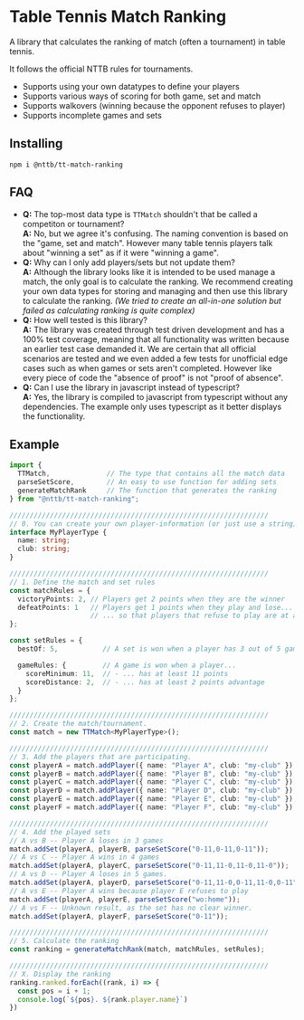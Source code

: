 # Table Tennis Match Ranking

A library that calculates the ranking of match (often a tournament) in table tennis.

It follows the official NTTB rules for tournaments.

- Supports using your own datatypes to define your players
- Supports various ways of scoring for both game, set and match
- Supports walkovers (winning because the opponent refuses to player)
- Supports incomplete games and sets

## Installing

```shell
npm i @nttb/tt-match-ranking
```

## FAQ

- **Q:** The top-most data type is `TTMatch` shouldn't that be called a competiton or tournament?  
  **A:** No, but we agree it's confusing. The naming convention is based on the "game, set and match". However many table tennis players talk about "winning a set" as if it were "winning a game".
- **Q:** Why can I only add players/sets but not update them?  
  **A:** Although the library looks like it is intended to be used manage a match, the only goal is to calculate the ranking. We recommend creating your own data types for storing and managing and then use this library to calculate the ranking. _(We tried to create an all-in-one solution but failed as calculating ranking is quite complex)_
- **Q:** How well tested is this library?  
  **A:** The library was created through test driven development and has a 100% test coverage, meaning that all functionality was written because an earlier test case demanded it. We are certain that all official scenarios are tested and we even added a few tests for unofficial edge cases such as when games or sets aren't completed. However like every piece of code the "absence of proof" is not "proof of absence".
- **Q:** Can I use the library in javascript instead of typescript?  
  **A:** Yes, the library is compiled to javascript from typescript without any dependencies. The example only uses typescript as it better displays the functionality.

## Example

```ts
import { 
  TTMatch,              // The type that contains all the match data
  parseSetScore,        // An easy to use function for adding sets
  generateMatchRank     // The function that generates the ranking
} from "@nttb/tt-match-ranking";

////////////////////////////////////////////////////////////////
// 0. You can create your own player-information (or just use a string).
interface MyPlayerType {
  name: string;
  club: string;
}

////////////////////////////////////////////////////////////////
// 1. Define the match and set rules
const matchRules = {
  victoryPoints: 2, // Players get 2 points when they are the winner
  defeatPoints: 1   // Players get 1 points when they play and lose...
                    // ... so that players that refuse to play are at a bigger disadvantage. 
};

const setRules = {
  bestOf: 5,           // A set is won when a player has 3 out of 5 games. 

  gameRules: {         // A game is won when a player...
    scoreMinimum: 11,  // - ... has at least 11 points
    scoreDistance: 2,  // - ... has at least 2 points advantage 
  }
};

////////////////////////////////////////////////////////////////
// 2. Create the match/tournament.
const match = new TTMatch<MyPlayerType>();

////////////////////////////////////////////////////////////////
// 3. Add the players that are participating.
const playerA = match.addPlayer({ name: "Player A", club: "my-club" });
const playerB = match.addPlayer({ name: "Player B", club: "my-club" });
const playerC = match.addPlayer({ name: "Player C", club: "my-club" });
const playerD = match.addPlayer({ name: "Player D", club: "my-club" });
const playerE = match.addPlayer({ name: "Player E", club: "my-club" });
const playerF = match.addPlayer({ name: "Player F", club: "my-club" });

////////////////////////////////////////////////////////////////
// 4. Add the played sets
// A vs B -- Player A loses in 3 games
match.addSet(playerA, playerB, parseSetScore("0-11,0-11,0-11"));
// A vs C -- Player A wins in 4 games
match.addSet(playerA, playerC, parseSetScore("0-11,11-0,11-0,11-0"));
// A vs D -- Player A loses in 5 games.
match.addSet(playerA, playerD, parseSetScore("0-11,11-0,0-11,11-0,0-11"));
// A vs E -- Player A wins because player E refuses to play
match.addSet(playerA, playerE, parseSetScore("wo:home"));
// A vs F -- Unknown result, as the set has no clear winner.
match.addSet(playerA, playerF, parseSetScore("0-11"));

////////////////////////////////////////////////////////////////
// 5. Calculate the ranking
const ranking = generateMatchRank(match, matchRules, setRules);

////////////////////////////////////////////////////////////////
// X. Display the ranking
ranking.ranked.forEach((rank, i) => {
  const pos = i + 1;
  console.log(`${pos}. ${rank.player.name}`)
})
```
